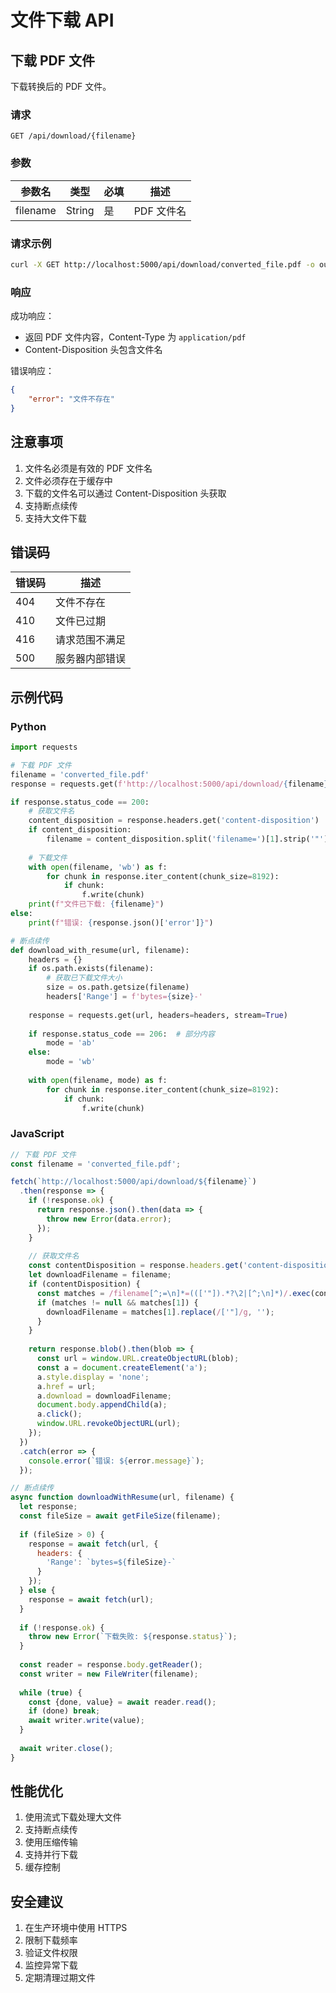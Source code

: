 # 文件下载 API

## 下载 PDF 文件

下载转换后的 PDF 文件。

### 请求

```
GET /api/download/{filename}
```

### 参数

| 参数名 | 类型 | 必填 | 描述 |
|--------|------|------|------|
| filename | String | 是 | PDF 文件名 |

### 请求示例

```bash
curl -X GET http://localhost:5000/api/download/converted_file.pdf -o output.pdf
```

### 响应

成功响应：
- 返回 PDF 文件内容，Content-Type 为 `application/pdf`
- Content-Disposition 头包含文件名

错误响应：
```json
{
    "error": "文件不存在"
}
```

## 注意事项

1. 文件名必须是有效的 PDF 文件名
2. 文件必须存在于缓存中
3. 下载的文件名可以通过 Content-Disposition 头获取
4. 支持断点续传
5. 支持大文件下载

## 错误码

| 错误码 | 描述 |
|--------|------|
| 404 | 文件不存在 |
| 410 | 文件已过期 |
| 416 | 请求范围不满足 |
| 500 | 服务器内部错误 |

## 示例代码

### Python

```python
import requests

# 下载 PDF 文件
filename = 'converted_file.pdf'
response = requests.get(f'http://localhost:5000/api/download/{filename}', stream=True)

if response.status_code == 200:
    # 获取文件名
    content_disposition = response.headers.get('content-disposition')
    if content_disposition:
        filename = content_disposition.split('filename=')[1].strip('"')
    
    # 下载文件
    with open(filename, 'wb') as f:
        for chunk in response.iter_content(chunk_size=8192):
            if chunk:
                f.write(chunk)
    print(f"文件已下载: {filename}")
else:
    print(f"错误: {response.json()['error']}")

# 断点续传
def download_with_resume(url, filename):
    headers = {}
    if os.path.exists(filename):
        # 获取已下载文件大小
        size = os.path.getsize(filename)
        headers['Range'] = f'bytes={size}-'
    
    response = requests.get(url, headers=headers, stream=True)
    
    if response.status_code == 206:  # 部分内容
        mode = 'ab'
    else:
        mode = 'wb'
    
    with open(filename, mode) as f:
        for chunk in response.iter_content(chunk_size=8192):
            if chunk:
                f.write(chunk)
```

### JavaScript

```javascript
// 下载 PDF 文件
const filename = 'converted_file.pdf';

fetch(`http://localhost:5000/api/download/${filename}`)
  .then(response => {
    if (!response.ok) {
      return response.json().then(data => {
        throw new Error(data.error);
      });
    }
    
    // 获取文件名
    const contentDisposition = response.headers.get('content-disposition');
    let downloadFilename = filename;
    if (contentDisposition) {
      const matches = /filename[^;=\n]*=((['"]).*?\2|[^;\n]*)/.exec(contentDisposition);
      if (matches != null && matches[1]) {
        downloadFilename = matches[1].replace(/['"]/g, '');
      }
    }
    
    return response.blob().then(blob => {
      const url = window.URL.createObjectURL(blob);
      const a = document.createElement('a');
      a.style.display = 'none';
      a.href = url;
      a.download = downloadFilename;
      document.body.appendChild(a);
      a.click();
      window.URL.revokeObjectURL(url);
    });
  })
  .catch(error => {
    console.error(`错误: ${error.message}`);
  });

// 断点续传
async function downloadWithResume(url, filename) {
  let response;
  const fileSize = await getFileSize(filename);
  
  if (fileSize > 0) {
    response = await fetch(url, {
      headers: {
        'Range': `bytes=${fileSize}-`
      }
    });
  } else {
    response = await fetch(url);
  }
  
  if (!response.ok) {
    throw new Error(`下载失败: ${response.status}`);
  }
  
  const reader = response.body.getReader();
  const writer = new FileWriter(filename);
  
  while (true) {
    const {done, value} = await reader.read();
    if (done) break;
    await writer.write(value);
  }
  
  await writer.close();
}
```

## 性能优化

1. 使用流式下载处理大文件
2. 支持断点续传
3. 使用压缩传输
4. 支持并行下载
5. 缓存控制

## 安全建议

1. 在生产环境中使用 HTTPS
2. 限制下载频率
3. 验证文件权限
4. 监控异常下载
5. 定期清理过期文件 